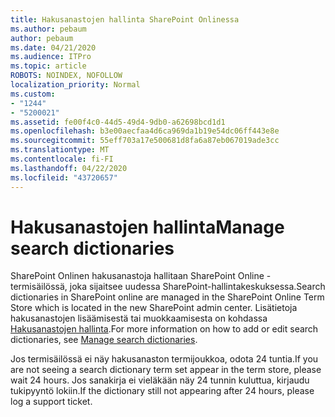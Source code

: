 ```yaml
---
title: Hakusanastojen hallinta SharePoint Onlinessa
ms.author: pebaum
author: pebaum
ms.date: 04/21/2020
ms.audience: ITPro
ms.topic: article
ROBOTS: NOINDEX, NOFOLLOW
localization_priority: Normal
ms.custom:
- "1244"
- "5200021"
ms.assetid: fe00f4c0-44d5-49d4-9db0-a62698bcd1d1
ms.openlocfilehash: b3e00aecfaa4d6ca969da1b19e54dc06ff443e8e
ms.sourcegitcommit: 55eff703a17e500681d8fa6a87eb067019ade3cc
ms.translationtype: MT
ms.contentlocale: fi-FI
ms.lasthandoff: 04/22/2020
ms.locfileid: "43720657"
---
```

# <a name="manage-search-dictionaries"></a><span data-ttu-id="4a281-102">Hakusanastojen hallinta</span><span class="sxs-lookup"><span data-stu-id="4a281-102">Manage search dictionaries</span></span>

<span data-ttu-id="4a281-103">SharePoint Onlinen hakusanastoja hallitaan SharePoint Online -termisäilössä, joka sijaitsee uudessa SharePoint-hallintakeskuksessa.</span><span class="sxs-lookup"><span data-stu-id="4a281-103">Search dictionaries in SharePoint online are managed in the SharePoint Online Term Store which is located in the new SharePoint admin center.</span></span> <span data-ttu-id="4a281-104">Lisätietoja hakusanastojen lisäämisestä tai muokkaamisesta on kohdassa [Hakusanastojen hallinta](https://go.microsoft.com/fwlink/?linkid=2044669&amp;clcid=0x409).</span><span class="sxs-lookup"><span data-stu-id="4a281-104">For more information on how to add or edit search dictionaries, see [Manage search dictionaries](https://go.microsoft.com/fwlink/?linkid=2044669&amp;clcid=0x409).</span></span>
  
<span data-ttu-id="4a281-105">Jos termisäilössä ei näy hakusanaston termijoukkoa, odota 24 tuntia.</span><span class="sxs-lookup"><span data-stu-id="4a281-105">If you are not seeing a search dictionary term set appear in the term store, please wait 24 hours.</span></span> <span data-ttu-id="4a281-106">Jos sanakirja ei vieläkään näy 24 tunnin kuluttua, kirjaudu tukipyyntö lokiin.</span><span class="sxs-lookup"><span data-stu-id="4a281-106">If the dictionary still not appearing after 24 hours, please log a support ticket.</span></span>
  